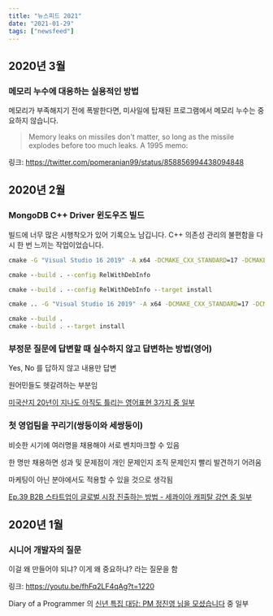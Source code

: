 ```yaml
---
title: "뉴스피드 2021"
date: "2021-01-29"
tags: ["newsfeed"]
---
```


## 2020년 3월

### 메모리 누수에 대응하는 실용적인 방법

메모리가 부족해지기 전에 폭발한다면, 미사일에 탑재된 프로그램에서 메모리 누수는 중요하지 않습니다.

> Memory leaks on missiles don't matter, so long as the missile explodes before too much leaks. A 1995 memo: 

링크: https://twitter.com/pomeranian99/status/858856994438094848

## 2020년 2월

### MongoDB C++ Driver 윈도우즈 빌드

빌드에 너무 많은 시행착오가 있어 기록으노 남깁니다. C++ 의존성 관리의 불편함을 다시 한 번 느끼는 작업이었습니다.

```bat
cmake -G "Visual Studio 16 2019" -A x64 -DCMAKE_CXX_STANDARD=17 -DCMAKE_CXX_FLAGS="/Zc:__cplusplus" "-DENABLE_SSL=WINDOWS" "-DCMAKE_INSTALL_PREFIX=C:\Users\jaewa\go\src\github.com\hueypark\marsettler\Server\Package\mongo-c-driver-1.17.3\stage" "-DCMAKE_PREFIX_PATH=C:\Users\jaewa\go\src\github.com\hueypark\marsettler\Server\Package\mongo-c-driver-1.17.3\stage" ..

cmake --build . --config RelWithDebInfo

cmake --build . --config RelWithDebInfo --target install

cmake .. -G "Visual Studio 16 2019" -A x64 -DCMAKE_CXX_STANDARD=17 -DCMAKE_CXX_FLAGS="/Zc:__cplusplus" -DCMAKE_BUILD_TYPE=Release -DENABLE_TESTS=OFF -DCMAKE_PREFIX_PATH=C:\Users\jaewa\go\src\github.com\hueypark\marsettler\Server\Package\mongo-c-driver-1.17.3\stage -DCMAKE_INSTALL_PREFIX=C:\Users\jaewa\go\src\github.com\hueypark\marsettler\Server\Package\mongo-cxx-driver-r3.6.2\stage

cmake --build .
cmake --build . --target install
```

### 부정문 질문에 답변할 때 실수하지 않고 답변하는 방법(영어)

Yes, No 를 답하지 않고 내용만 답변

원어민들도 헷갈려하는 부분임

[미국산지 20년이 지나도 아직도 틀리는 영어표현 3가지 중 일부](https://youtu.be/Ujy94q3J8so?t=255)

### 첫 영업팀을 꾸리기(쌍둥이와 세쌍둥이)

비슷한 시기에 여러명을 채용해야 서로 벤치마크할 수 있음

한 명만 채용하면 성과 및 문제점이 개인 문제인지 조직 문제인지 빨리 발견하기 어려움

마케팅이 아닌 분야에서도 적용할 수 있을 것으로 생각됨

[Ep.39 B2B 스타트업이 글로벌 시장 진출하는 방법 - 세콰이아 캐피탈 강연 중 일부](https://youtu.be/RLnBSwZ-flw?t=1258)

## 2020년 1월

### 시니어 개발자의 질문

이걸 왜 만들어야 되냐? 이게 왜 중요하냐? 라는 질문을 함

링크: https://youtu.be/fhFq2LF4qAg?t=1220

Diary of a Programmer 의 [신년 특집 대담: PM 정진영 님을 모셨습니다](https://youtu.be/fhFq2LF4qAg) 중 일부
